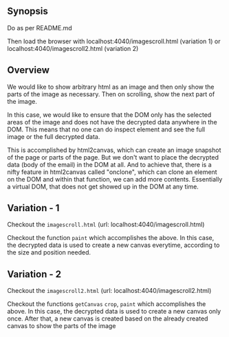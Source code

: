 ## Synopsis

Do as per README.md

Then load the browser with localhost:4040/imagescroll.html (variation 1)
or localhost:4040/imagescroll2.html (variation 2)

## Overview

We would like to show arbitrary html as an image and then only show the parts
of the image as necessary. Then on scrolling, show the next part of the
image.

In this case, we would like to ensure that the DOM only has the selected
areas of the image and does not have the decrypted data anywhere in the DOM.
This means that no one can do inspect element and see the full image or the full
decrypted data.

This is accomplished by html2canvas, which can create an image snapshot of the
page or parts of the page. But we don't want to place the decrypted data (body of the email) in the DOM at all. And to achieve that, there is a nifty feature in html2canvas
called "onclone", which can clone an element on the DOM and within that function,
we can add more contents. Essentially a virtual DOM, that does not get showed up
in the DOM at any time.

## Variation - 1

Checkout the `imagescroll.html` (url: localhost:4040/imagescroll.html)

Checkout the function `paint` which accomplishes the above. In this case,
the decrypted data is used to create a new canvas everytime, according to the
size and position needed.

## Variation - 2

Checkout the `imagescroll2.html` (url: localhost:4040/imagescroll2.html)

Checkout the functions `getCanvas` `crop`, `paint` which accomplishes the above.
In this case, the decrypted data is used to create a new canvas only once. After
that, a new canvas is created based on the already created canvas to show the
parts of the  image
